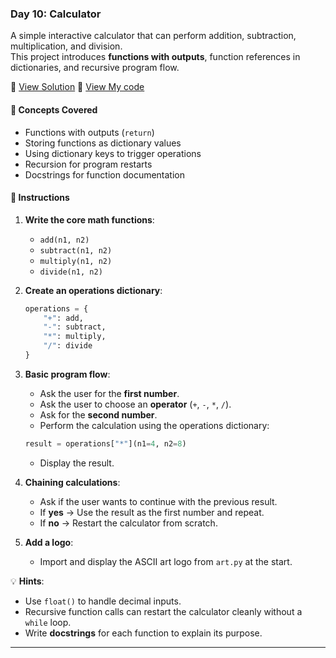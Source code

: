 ### Day 10: Calculator  
A simple interactive calculator that can perform addition, subtraction, multiplication, and division.  
This project introduces **functions with outputs**, function references in dictionaries, and recursive program flow.

📄 [View Solution](solution.py) 📄 [View My code](d10.py)  

#### 🧠 Concepts Covered
- Functions with outputs (`return`)  
- Storing functions as dictionary values  
- Using dictionary keys to trigger operations  
- Recursion for program restarts  
- Docstrings for function documentation

#### 📝 Instructions

1. **Write the core math functions**:
   - `add(n1, n2)`
   - `subtract(n1, n2)`
   - `multiply(n1, n2)`
   - `divide(n1, n2)`

2. **Create an operations dictionary**:
   ```python
   operations = {
       "+": add,
       "-": subtract,
       "*": multiply,
       "/": divide
   }
   ```

3. **Basic program flow**:
   - Ask the user for the **first number**.
   - Ask the user to choose an **operator** (`+`, `-`, `*`, `/`).
   - Ask for the **second number**.
   - Perform the calculation using the operations dictionary:
   ```python
   result = operations["*"](n1=4, n2=8)
   ```
   - Display the result.

4. **Chaining calculations**:
   - Ask if the user wants to continue with the previous result.
   - If **yes** → Use the result as the first number and repeat.
   - If **no** → Restart the calculator from scratch.

5. **Add a logo**:
   - Import and display the ASCII art logo from `art.py` at the start.

💡 **Hints**:
   - Use `float()` to handle decimal inputs.
   - Recursive function calls can restart the calculator cleanly without a `while` loop.
   - Write **docstrings** for each function to explain its purpose.

---
